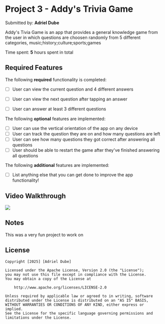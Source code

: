 # Project 3 - Addy's Trivia Game

Submitted by: **Adriel Dube**

 Addy's Tivia Game is an app that provides a general knowledge game from the user in which questions are choosen randomly from 5 different categories, music;history;culture;sports;games

Time spent: **5** hours spent in total

## Required Features

The following **required** functionality is completed:

- [ ] User can view the current question and 4 different answers
- [ ] User can view the next question after tapping an answer
- [ ] User can answer at least 3 different questions


The following **optional** features are implemented:

- [ ] User can use the vertical orientation of the app on any device
- [ ] User can track the question they are on and how many questions are left
- [ ] User can see how many questions they got correct after answering all questions
- [ ] User should be able to restart the game after they've finished answering all questions

The following **additional** features are implemented:

- [ ] List anything else that you can get done to improve the app functionality!

## Video Walkthrough

<div>
    <a href="https://www.loom.com/share/bcfee8cb2f38450392fc45a6682b31f5">
    </a>
    <a href="https://www.loom.com/share/bcfee8cb2f38450392fc45a6682b31f5">
      <img style="max-width:300px;" src="https://cdn.loom.com/sessions/thumbnails/bcfee8cb2f38450392fc45a6682b31f5-57c744b858ba9ed8-full-play.gif">
    </a>
  </div>

## Notes

This was a very fun project to work on

## License

    Copyright [2025] [Adriel Dube]

    Licensed under the Apache License, Version 2.0 (the "License");
    you may not use this file except in compliance with the License.
    You may obtain a copy of the License at

        http://www.apache.org/licenses/LICENSE-2.0

    Unless required by applicable law or agreed to in writing, software
    distributed under the License is distributed on an "AS IS" BASIS,
    WITHOUT WARRANTIES OR CONDITIONS OF ANY KIND, either express or implied.
    See the License for the specific language governing permissions and
    limitations under the License.
